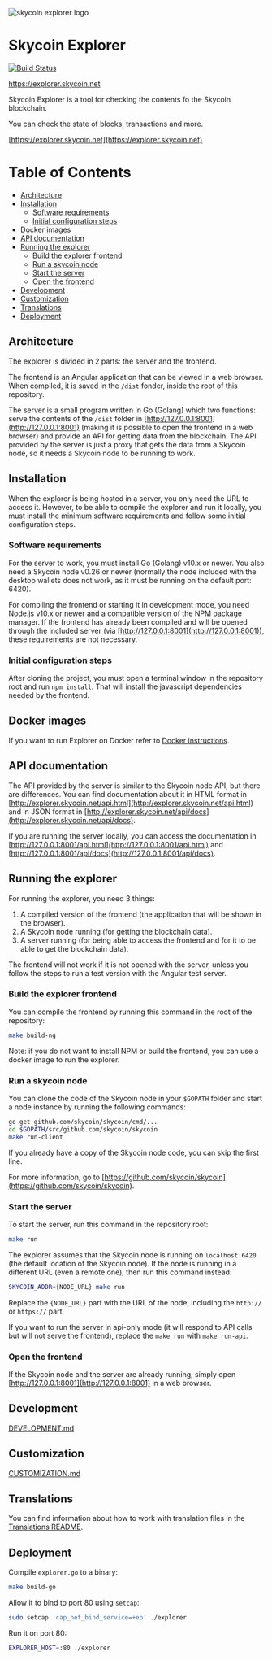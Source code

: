 ![skycoin explorer logo](https://user-images.githubusercontent.com/26845312/32426909-047fb2ae-c283-11e7-8031-6e88585a53c8.png)

# Skycoin Explorer

[![Build Status](https://travis-ci.com/skycoin/skycoin-explorer.svg?branch=develop)](https://travis-ci.com/skycoin/skycoin-explorer)

https://explorer.skycoin.net

Skycoin Explorer is a tool for checking the contents fo the Skycoin blockchain.

You can check the state of blocks, transactions and more.

[https://explorer.skycoin.net](https://explorer.skycoin.net)

# Table of Contents

<!-- MarkdownTOC levels="1,2,3,4,5" autolink="true" bracket="round" -->

- [Architecture](#architecture)
- [Installation](#installation)
	- [Software requirements](#software-requirements)
	- [Initial configuration steps](#initial-configuration-steps)
- [Docker images](#docker-images)
- [API documentation](#api-documentation)
- [Running the explorer](#running-the-explorer)
	- [Build the explorer frontend](#build-the-explorer-frontend)
  - [Run a skycoin node](#run-a-skycoin-node)
  - [Start the server](#start-the-server)
  - [Open the frontend](#open-the-frontend)
- [Development](#development)
- [Customization](#customization)
- [Translations](#translations)
- [Deployment](#deployment)

<!-- /MarkdownTOC -->

## Architecture

The explorer is divided in 2 parts: the server and the frontend.

The frontend is an Angular application that can be viewed in a web browser. When compiled, it is saved in the `/dist` fonder, inside the root of this repository.

The server is a small program written in Go (Golang) which two functions: serve the contents of the `/dist` folder in [http://127.0.0.1:8001](http://127.0.0.1:8001) (making it is possible to open the frontend in a web browser) and provide an API for getting data from the blockchain. The API provided by the server is just a proxy that gets the data from a Skycoin node, so it needs a Skycoin node to be running to work.

## Installation

When the explorer is being hosted in a server, you only need the URL to access it. However, to be able to compile the explorer and run it locally, you must install the minimum software requirements and follow some initial configuration steps.

### Software requirements

For the server to work, you must install Go (Golang) v10.x or newer. You also need a Skycoin node v0.26 or newer (normally the node included with the desktop wallets does not work, as it must be running on the default port: 6420).

For compiling the frontend or starting it in development mode, you need Node.js v10.x or newer and a compatible version of the NPM package manager. If the frontend has already been compiled and will be opened through the included server (via [http://127.0.0.1:8001](http://127.0.0.1:8001)), these requirements are not necessary.

### Initial configuration steps

After cloning the project, you must open a terminal window in the repository root and run `npm install`. That will install the javascript dependencies needed by the frontend.

## Docker images

If you want to run Explorer on Docker refer to [Docker instructions](docker/images/README.md).

## API documentation

The API provided by the server is similar to the Skycoin node API, but there are differences. You can find documentation about it in HTML format in [http://explorer.skycoin.net/api.html](http://explorer.skycoin.net/api.html) and in JSON format in [http://explorer.skycoin.net/api/docs](http://explorer.skycoin.net/api/docs).

If you are running the server locally, you can access the documentation in [http://127.0.0.1:8001/api.html](http://127.0.0.1:8001/api.html) and [http://127.0.0.1:8001/api/docs](http://127.0.0.1:8001/api/docs).

## Running the explorer

For running the explorer, you need 3 things:
1) A compiled version of the frontend (the application that will be shown in the browser).
2) A Skycoin node running (for getting the blockchain data).
3) A server running (for being able to access the frontend and for it to be able to get the blockchain data).

The frontend will not work if it is not opened with the server, unless you follow the steps to run a test version with the Angular test server.

### Build the explorer frontend

You can compile the frontend by running this command in the root of the repository:

```sh
make build-ng
```

Note: if you do not want to install NPM or build the frontend, you can use a docker image to run the explorer.

### Run a skycoin node

You can clone the code of the Skycoin node in your `$GOPATH` folder and start a node instance by running the following commands:

```sh
go get github.com/skycoin/skycoin/cmd/...
cd $GOPATH/src/github.com/skycoin/skycoin
make run-client
```

If you already have a copy of the Skycoin node code, you can skip the first line.

For more information, go to [https://github.com/skycoin/skycoin](https://github.com/skycoin/skycoin).

### Start the server

To start the server, run this command in the repository root:

```sh
make run
```

The explorer assumes that the Skycoin node is running on `localhost:6420` (the default location of the Skycoin node). If the node is running in a different URL (even a remote one), then run this command instead:

```sh
SKYCOIN_ADDR={NODE_URL} make run
```

Replace the `{NODE_URL}` part with the URL of the node, including the `http://` or `https://` part.

If you want to run the server in api-only mode (it will respond to API calls but will not serve the frontend), replace the `make run` with `make run-api`.

### Open the frontend

If the Skycoin node and the server are already running, simply open [http://127.0.0.1:8001](http://127.0.0.1:8001) in a web browser.

## Development

[DEVELOPMENT.md](DEVELOPMENT.md)

## Customization

[CUSTOMIZATION.md](CUSTOMIZATION.md)

## Translations

You can find information about how to work with translation files in the [Translations README](/src/assets/i18n/README.md).

## Deployment

Compile `explorer.go` to a binary:

```sh
make build-go
```

Allow it to bind to port 80 using `setcap`:

```sh
sudo setcap 'cap_net_bind_service=+ep' ./explorer
```

Run it on port 80:

```sh
EXPLORER_HOST=:80 ./explorer
```

